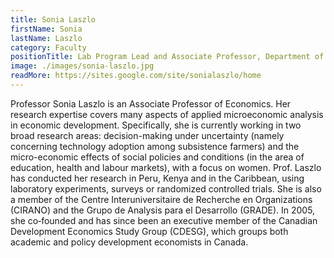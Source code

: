 ```yaml
---
title: Sonia Laszlo
firstName: Sonia
lastName: Laszlo
category: Faculty
positionTitle: Lab Program Lead and Associate Professor, Department of Economics
image: ./images/sonia-laszlo.jpg
readMore: https://sites.google.com/site/sonialaszlo/home
---
```


<p>Professor Sonia Laszlo is an Associate Professor of Economics. Her research expertise covers many aspects of applied microeconomic analysis in economic development. Specifically, she is currently working in two broad research areas: decision-making under uncertainty (namely concerning technology adoption among subsistence farmers) and the micro-economic effects of social policies and conditions (in the area of education, health and labour markets), with a focus on women. Prof. Laszlo has conducted her research in Peru, Kenya and in the Caribbean, using laboratory experiments, surveys or randomized controlled trials. She is also a member of the Centre Interuniversitaire de Recherche en Organizations (<abbr>CIRANO</abbr>) and the Grupo de Analysis para el Desarrollo (<abbr>GRADE</abbr>). In 2005, she co‐founded and has since been an executive member of the Canadian Development Economics Study Group (<abbr>CDESG</abbr>), which groups both academic and policy development economists in Canada.</p>
